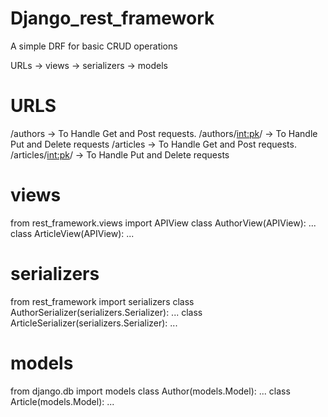 # Django_rest_framework
A simple DRF for basic CRUD operations

URLs → views → serializers → models

# URLS
/authors -> To Handle Get and Post requests.
/authors/<int:pk>/ -> To Handle Put and Delete requests
/articles -> To Handle Get and Post requests.
/articles/<int:pk>/ -> To Handle Put and Delete requests

# views
from rest_framework.views import APIView
class AuthorView(APIView):
...
class ArticleView(APIView):
...

# serializers
from rest_framework import serializers
class AuthorSerializer(serializers.Serializer):
...
class ArticleSerializer(serializers.Serializer):
...

# models
from django.db import models
class Author(models.Model):
...
class Article(models.Model):
...
